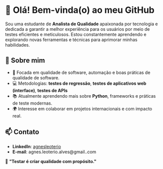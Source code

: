 # 👋 Olá! Bem-vinda(o) ao meu GitHub

Sou uma estudante de **Analista de Qualidade** apaixonada por tecnologia e dedicada a garantir a melhor experiência para os usuários por meio de testes eficientes e meticulosos. Estou constantemente aprendendo e explorando novas ferramentas e técnicas para aprimorar minhas habilidades.  

## 🚀 Sobre mim
- 🎯 Focada em qualidade de software, automação e boas práticas de qualidade de software.  
- 💻 Metodologias: **testes de regressão**, **testes de aplicativos web (interface)**, **testes de APIs** 
- 📚 Atualmente aprendendo mais sobre **Python**, frameworks e práticas de teste modernas.  
- 🌍 Interesse em colaborar em projetos internacionais e com impacto real.


## 📫 Contato
- **LinkedIn**: [agnesleoterio](https://www.linkedin.com)  
- **E-mail**: agnes.leoterio.alves@gmail..com  

🚀 **"Testar é criar qualidade com propósito."** 
